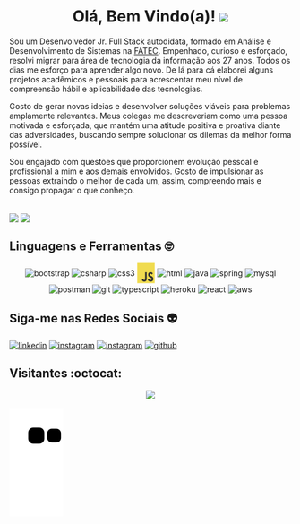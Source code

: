 <h1 align="center">Olá, Bem Vindo(a)! <img src="https://raw.githubusercontent.com/iampavangandhi/iampavangandhi/master/gifs/Hi.gif" width="30px"></h2>

Sou um Desenvolvedor Jr. Full Stack autodidata, formado em Análise e Desenvolvimento de Sistemas na [FATEC](http://www.fateclins.edu.br/v4.0/). Empenhado, curioso e esforçado, resolvi migrar para área de tecnologia da informação aos 27 anos. Todos os dias me esforço para aprender algo novo. De lá para cá elaborei alguns projetos acadêmicos e pessoais para acrescentar meu nível de compreensão hábil e aplicabilidade das tecnologias.

Gosto de gerar novas ideias e desenvolver soluções viáveis para problemas amplamente relevantes. Meus colegas me descreveriam como uma pessoa motivada e esforçada, que mantém uma atitude positiva e proativa diante das adversidades, buscando sempre solucionar os dilemas da melhor forma possível.

Sou engajado com questões que proporcionem evolução pessoal e profissional a mim e aos demais envolvidos. Gosto de impulsionar as pessoas extraindo o melhor de cada um, assim, compreendo mais e consigo propagar o que conheço. 

<br>

<div>
    <img height="160em"   align="center" src="https://github-readme-stats.vercel.app/api?username=igormor4es&show_icons=true&theme=highcontrast&include_all_commits=true&count_private=true">
    <img height="160em" align="center" src="https://github-readme-stats.vercel.app/api/top-langs/?username=igormor4es&&layout=compact&hide=shell&theme=highcontrast">
</div>
  
## Linguagens e Ferramentas :nerd_face:
<div align="center">
  <img align = "center" src="https://i.imgur.com/aSHZnoG.png" alt="bootstrap" width="30" height="35"/>
  <img align = "center" src="https://i.imgur.com/OeXAPLT.png" alt="csharp" width="40" height="40"/>
  <img align = "center" src="https://i.imgur.com/TLY19Q3.png" alt="css3" width="32" height="36"/>
  <img align = "center" src="https://raw.githubusercontent.com/devicons/devicon/master/icons/javascript/javascript-original.svg" width="32" height="37">
  <img align = "center" src="https://i.imgur.com/HHwqtbv.png" alt="html" width="32" height="37"/> 
  <img align = "center" src="https://i.imgur.com/g6Wg8Ey.png" alt="java" width="40" height="40"/> 
  <img align = "center" src="https://www.vectorlogo.zone/logos/springio/springio-icon.svg" alt="spring" width="40" height="40">
  <img align = "center" src="https://i.imgur.com/ZNjQkom.png" alt="mysql" width="40" height="40"/> 
  <img align = "center" src="https://i.imgur.com/WVuA8RH.png" alt="postman" width="35" height="35"/> 
  <img align = "center" src="https://i.imgur.com/5pIevzW.png" alt="git" width="35" height="35"/> 
  <img align = "center" src="https://i.imgur.com/t1oS4Pz.png" alt="typescript" width="35" height="35"/> 
  <img align = "center" src="https://i.imgur.com/aQ5tyLv.png" alt="heroku" width="35" height="35"/> 
  <img align = "center" src="https://i.imgur.com/YxyiXo4.png" alt="react" width="35" height="35"/>  
  <img align = "center" src="https://i.imgur.com/IhS1TUg.png" alt="aws" width="50" height="50"/>      
</div>

## Siga-me nas Redes Sociais :alien:
<div>
  <p align="left"> 
  <a href="https://www.linkedin.com/in/igor-de-moraes-silva-ribeiro-45372477/" target="blank"><img align="center" src="https://img.shields.io/badge/LinkedIn-0077B5?style=for-the-badge&logo=linkedin&logoColor=white" alt="linkedin" height="30" width="110" /></a>
  <a href="https://www.instagram.com/igormoraes90/" target="blank"><img align="center" src="https://img.shields.io/badge/Instagram-993399?style=for-the-badge&logo=instagram&logoColor=white" alt="instagram" height="30" width="110" /></a>
   <a href="https://www.facebook.com/profile.php?id=100005100195513" target="blank"><img align="center" src="https://img.shields.io/badge/Facebook-3b5998?style=for-the-badge&logo=facebook&logoColor=white" alt="instagram" height="30" width="110" /></a>
  <a href="https://github.com/igormor4es" target="blank"><img align="center" src="https://img.shields.io/badge/GitHub-black?style=for-the-badge&logo=github&logoColor=white" alt="github" height="30" width="110" /></a>
</div>
 
 ## Visitantes :octocat:
 <p align="center"> 
   <img alingn="center" src="https://profile-counter.glitch.me/igormor4es/count.svg" />
 </p>
    
  ![Snake animation](https://github.com/rafaballerini/rafaballerini/blob/output/github-contribution-grid-snake.svg) 
 
</div>
